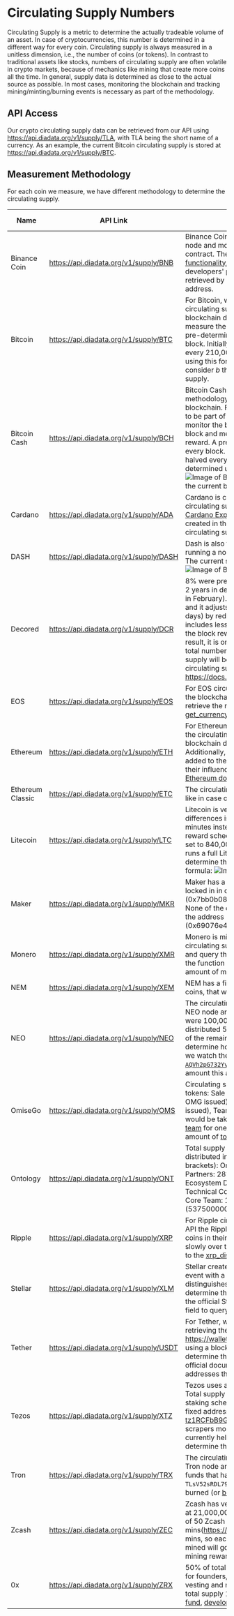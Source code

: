 # Circulating Supply Numbers

Circulating Supply is a metric to determine the actually tradeable volume of an asset.
In case of cryptocurrencies, this number is determined in a different way for every coin.
Circulating supply is always measured in a unitless dimension, i.e., the number of coins (or tokens).
In contrast to traditional assets like stocks, numbers of circulating supply are often volatile in crypto markets, because of mechanics like mining that create more coins all the time.
In general, supply data is determined as close to the actual source as possible.
In most cases, monitoring the blockchain and tracking mining/minting/burning events is necessary as part of the methodology.

## API Access
Our crypto circulating supply data can be retrieved from our API using <https://api.diadata.org/v1/supply/TLA>, with TLA being the short name of a currency.
As an example, the current Bitcoin circulating supply is stored at <https://api.diadata.org/v1/supply/BTC>.

## Measurement Methodology
For each coin we measure, we have different methodology to determine the circulating supply.

| Name | API Link | Methodology | Type of growth |
|------|----------|-------------|----------------|
| Binance Coin |  https://api.diadata.org/v1/supply/BNB | Binance Coin is an ERC20 token. We run an Ethereum full node and monitor all circulating tokens of the BNB smart contract. The [token contract has an additional freezing functionality](https://info.binance.com/en/currencies/binance-coin), that is used to freeze the funds in the developers' possession. The number of frozen tokens is retrieved by us by querying `freezeOf()` using the owner's address. | Capped release |
| Bitcoin | https://api.diadata.org/v1/supply/BTC | For Bitcoin, we consider all mined coins to be part of the circulating supply. A full node is run to monitor the blockchain directly. We start at the genesis block and measure the current block height and mining reward. A pre-determined mining reward is generated for every block. Initially, the reward was 50 BTC and is halved every 210,000 blocks. The current supply is determined using this formula: ![Image of Bitcoin reward formula](https://latex.codecogs.com/png.latex?\large&space;s=\sum_{n=0}^{b}{\frac{50}{2^{\lfloor\frac{n}{210000}\rfloor}}}). We consider *b* the current block height and *s* the circulating supply. | Capped increase |
| Bitcoin Cash | https://api.diadata.org/v1/supply/BCH | Bitcoin Cash is a hardfork of Bitcoin, thus the same methodology is used but based their view of the blockchain. For Bitcoin Cash, we consider all mined coins to be part of the circulating supply. A full node is run to monitor the blockchain directly. We start at the genesis block and measure the current block height and mining reward. A pre-determined mining reward is generated for every block. Initially, the reward was 50 BTC and is halved every 210,000 blocks. The current supply is determined using this formula: ![Image of Bitcoin-Cash reward formula](https://latex.codecogs.com/png.latex?\large&space;s=\sum_{n=0}^{b}{\frac{50}{2^{\lfloor\frac{n}{210000}\rfloor}}}). We consider *b* the current block height and *s* the circulating supply. | Capped increase |
| Cardano | https://api.diadata.org/v1/supply/ADA | Cardano is capped at [45 billion ADA](https://cardanodocs.com/cardano/monetary-policy/). To determine the circulating supply, we run our own instance of the [Cardano Explorer](https://github.com/diadata-org/cardano-explorer-docker) and trace every minting event. All coins created in these events are added up to determine the circulating supply. | Capped increase |
| DASH | https://api.diadata.org/v1/supply/DASH | Dash is also forked from the Bitcoin network. Thus, by running a node, the circulating supply can be determined. The current supply is determined using this formula: ![Image of Bitcoin reward formula](https://latex.codecogs.com/png.latex?\large&space;s=\sum_{n=0}^{b}{\frac{50}{2^{\lfloor\frac{n}{210000}\rfloor}}}). | Capped increase |
| Decored | https://api.diadata.org/v1/supply/DCR | 8% were premined and half of them were and locked for 2 years in developers and founders fund (already expired in February). The block reward started at 31.19582664 and it adjusts every 6,144 blocks (approximately 21.33 days) by reducing by a factor of 100/101 (1%). If a block includes less than 5 PoS votes there will be a fraction of the block reward which is not allocated to anybody. As a result, it is only possible to calculate an upper limit for the total number of decred which will ever be created.  Total supply will be 20,999,999.99800912. Estimated circulating supply for for every month https://docs.decred.org/advanced/inflation. | Capped increase |
| EOS | https://api.diadata.org/v1/supply/EOS | For EOS circulating supply, a full node is run to monitor the blockchain directly. Using the RPC API it is possible to retrieve the number of circulating tokens by calling [get_currency_stats](https://developers.eos.io/eosio-nodeos/reference#get_currency_stats). | Unlimited |
| Ethereum | https://api.diadata.org/v1/supply/ETH | For Ethereum, we determine all mined Ether to be part of the circulating supply. A full node is run to monitor the blockchain directly. Each block reward is 3.0 ETH. Additionally, uncle block rewards are considered and added to the result. More details on uncle blocks and their influence on mining reward can be found [in the Ethereum documentation](https://github.com/ethereum/wiki/wiki/Mining#mining-rewards). | Capped increase |
| Ethereum Classic | https://api.diadata.org/v1/supply/ETC | The circulating supply of Ethereum is calculated exactly like in case of Ethereum. | Capped increase |
| Litecoin | https://api.diadata.org/v1/supply/LTC | Litecoin is very similar to Bitcoin. One of the major differences is that the time between two blocks is 2.5 minutes instead of 10 in Bitcoin. To have a coin mining reward schedule similar to Bitcoin, the halving period was set to 840,000, i.e., four times the amount of Bitcoin. DIA runs a full Litecoin node to monitor the blockchain and determine the amount of currently available LTC by this formula: ![Image of Litecoin reward formula](https://latex.codecogs.com/png.latex?\large&space;s=\sum_{n=0}^{b}{\frac{50}{2^{\lfloor\frac{n}{840000}\rfloor}}}). | Capped increase |
| Maker |  https://api.diadata.org/v1/supply/MKR | Maker has a total supply of 1M tokens, around 27% are locked in in development fund (0x7bb0b08587b8a6b8945e09f1baca426558b0f06a). None of the coins where burned yet - they are keep at the address (0x69076e44a9c70a67d5b79d95795aba299083c275) | Fixed |
| Monero |  https://api.diadata.org/v1/supply/XMR | Monero is mined over inifinite time. To determine the circulating supply, we run an instance of a Monero node and query this node periodically. In its internal RPC API, the function [get_coinbase_tx_sum](https://getmonero.org/resources/developer-guides/daemon-rpc.html#get_coinbase_tx_sum) is used to retrieve the amount of mined coins. | Unlimited |
| NEM |  https://api.diadata.org/v1/supply/XEM | NEM has a fixed circulating supply of 8,999,999,999 coins, that were created in the genesis event. | Fixed |
| NEO |  https://api.diadata.org/v1/supply/NEO | The circulating supply of NEO is determined by running a NEO node and monitoring the blockchain. Initially, there were 100,000,000 NEOs created. The NEO team has distributed 50,000,000 to its investors. The distribution of the remaining NEOs will happen over time. In order to determine how many are still locked by the developers, we watch their address [`AQVh2pG732YvtNaxEGkQUei3YA4cvo7d2i`](https://neotracker.io/address/AQVh2pG732YvtNaxEGkQUei3YA4cvo7d2i) and subtract the amount this address holds from the initial volume. | Capped release |
| OmiseGo |https://api.diadata.org/v1/supply/OMS | Circulating supply is total supply, structure of issuing tokens: Sale (65.1% of OMG issued), Airdrop (5% of OMG issued) Private: OmiseGO reserve (20% of OMG issued), Team (9.9% of OMG issued), Other approach would be taking out what is locked [omise go reserve and team](https://etherscan.io/token/0xd26114cd6EE289AccF82350c8d8487fedB8A0C07#balances)  for one year - although te wallets dont have same amount of [tokens as stated in whitepaper](https://cdn.omise.co/omg/officialguide.pdf) | Fixed |
| Ontology | https://api.diadata.org/v1/supply/ONT | Total supply of Ontology is 1 billion tokens which were distributed in following way (circulating supply in brackets): Ontology Community: 12% (12%), Institutional Partners: 28% (6%), NEO Council: 10% (10%), Ontology Ecosystem Development: 25% (12%), Ontology Technical Community Reward: 10% (10%), Ontology Core Team: 15% (3.75%) = [53,5%](https://medium.com/ontologynetwork/ontologys-ont-token-distribution-and-circulating-supply-da96d5540827) circulating (537500000 tokens) | Fixed, but stacked |
| Ripple | https://api.diadata.org/v1/supply/XRP | For Ripple circulating supply, DIA retrieves data from the API the Ripple foundation is running. Ripple generated all coins in their genesis event, but is releasing them only slowly over time. To get the latest amount of XRP a query to the [xrp_distribution endpoint](https://data.ripple.com/v2/network/xrp_distribution?limit=1&descending=true) is evaluated. | Release over time |
| Stellar | https://api.diadata.org/v1/supply/XLM | Stellar created 100 Billion XLM (lumens) in their genesis event with a yearly inflation of 1 percent. Because Stellar distinguishes between available and distributed coins, we determine the circulating amount of stellar by querying the official Stellar API. [The relevant endpoint](https://dashboard.stellar.org/api/lumens) contains a field to query all distributed coins. | Capped release |
| Tether | https://api.diadata.org/v1/supply/USDT | For Tether, we determine the circulating supply by retrieving the number of Tether from their official website <https://wallet.tether.to/transparency>. While Tether is using a blockchain protocol, it is impossible to reliably determine the actually circulating supply because no official documentation is known to us that lists the addresses that are considered as reserve accounts. | Unlimited |
| Tezos |  https://api.diadata.org/v1/supply/XTZ | Tezos uses a delegation scheme to earn transaction fees. Total supply is fixed at 763,306,930 Tezos, but with the staking scheme a varying amount gets transferred to the fixed address [tz1RCFbB9GpALpsZtu6J58sb74dm8qe6XBzv](https://tzscan.io/tz1RCFbB9GpALpsZtu6J58sb74dm8qe6XBzv). Our scrapers monitor this address and subtract the value currently held at this address from the initial supply to determine the amount of Tezos in circulation. | Fixed, but staked |
| Tron |  https://api.diadata.org/v1/supply/TRX | The circulating supply of Tron is determined by running a Tron node and monitoring the blockchain. However, funds that have been sent to address `TLsV52sRDL79HXGGm9yzwKibb6BeruhUzy` are considered burned (or [blackholed](https://github.com/tronprotocol/wiki/blob/master/docs/Technical_Overview_of_TRON.rst)). | Burning |
| Zcash | https://api.diadata.org/v1/supply/ZEC | Zcash has very similar adoption curve to bitcoin and cap at 21,000,000 coins.  The Block Rewards will issue a total of 50 Zcash (ZEC) every 10 mins(https://explorer.zcha.in/). The block spacing is 2.5 mins, so each block produces 12.5 ZEC. 10% of all coins mined will go to the Founders Reward. Halving of the mining reward every 4 years. | Fixed increase |
| 0x | https://api.diadata.org/v1/supply/ZRX | 50% of total supply is issued at beginning, 10% is locked for founders, 40% is locked rest is locked in 3 wallets for vesting and new developers. Circulating supply equals total supply 1M tokens minus wallets: [founders vesting fund](https://etherscan.io/token/0xe41d2489571d322189246dafa5ebde1f4699f498?a=0xdb63d40c033d35e79cdbb21430f0fe10e9d97303), [development fund](https://etherscan.io/token/0xe41d2489571d322189246dafa5ebde1f4699f498?a=0x206376e8940e42538781cd94ef024df3c1e0fd43) and [internal funds](https://etherscan.io/token/0xe41d2489571d322189246dafa5ebde1f4699f498?a=0x606af0bd4501855914b50e2672c5926b896737ef) | Fixed |
